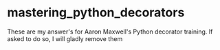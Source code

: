 # mastering_python_decorators
These are my answer's for Aaron Maxwell's Python decorator training.  If asked to do so, I will gladly remove them
